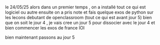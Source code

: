 le 24/05/25
alors dans un premier temps , on a installé tout ce qui est logiciel ou autre
ensuite on a pris note et fais quelque exos de python sur les lecons debutant de openclassroom
(tout ce qui est avant jour 5)
bien que on soit le jour 4 , je vais cree un jour 5 pour dissocier avec le jour 4 et bien commencer les exos de france IOI

bien maintenant passons au jour 5
